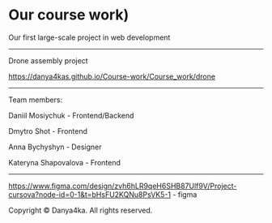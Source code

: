 # Our course work)

Our first large-scale project in web development

------------------------

 Drone assembly project

https://danya4kas.github.io/Course-work/Course_work/drone


 -----------------------

 Team members:
 
 Daniil Mosiychuk - Frontend/Backend
 
 Dmytro Shot - Frontend
 
 Anna Bychyshyn - Designer
 
 Kateryna Shapovalova - Frontend


------------------------------------------ 

https://www.figma.com/design/zvh6hLR9qeH6SHB87Ulf9V/Project-cursova?node-id=0-1&t=bHsFU2KQNu8PsVK5-1 - figma

Copyright © Danya4ka. All rights reserved.
